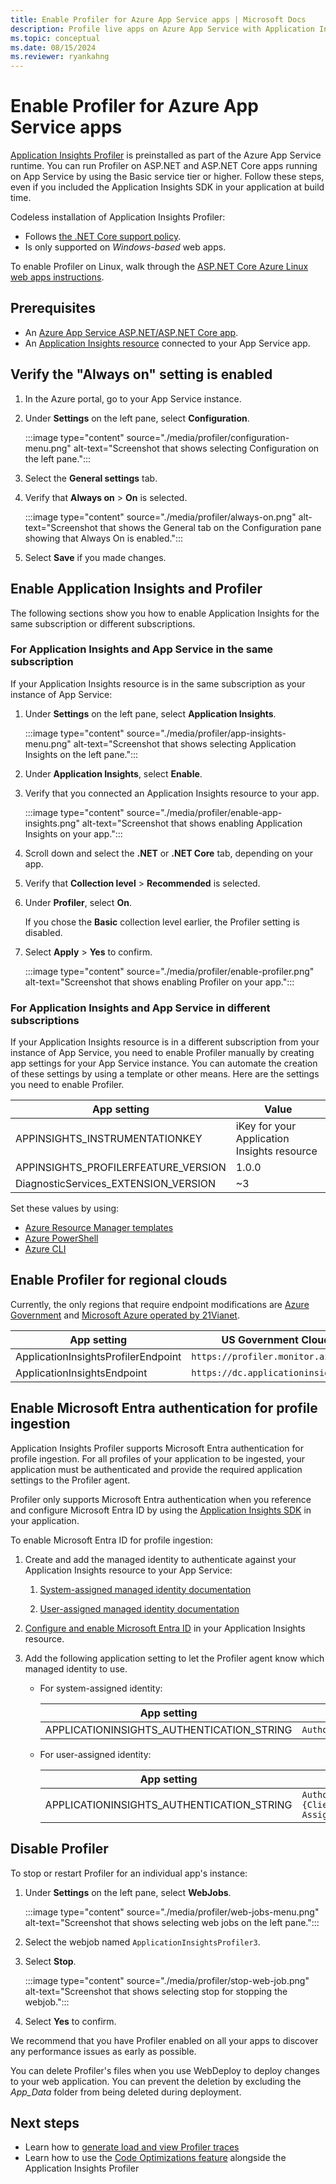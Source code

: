 ```yaml
---
title: Enable Profiler for Azure App Service apps | Microsoft Docs
description: Profile live apps on Azure App Service with Application Insights Profiler.
ms.topic: conceptual
ms.date: 08/15/2024
ms.reviewer: ryankahng
---
```


# Enable Profiler for Azure App Service apps

[Application Insights Profiler](./profiler-overview.md) is preinstalled as part of the Azure App Service runtime. You can run Profiler on ASP.NET and ASP.NET Core apps running on App Service by using the Basic service tier or higher. Follow these steps, even if you included the Application Insights SDK in your application at build time.

Codeless installation of Application Insights Profiler:
- Follows [the .NET Core support policy](https://dotnet.microsoft.com/platform/support/policy/dotnet-core).
- Is only supported on *Windows-based* web apps.

To enable Profiler on Linux, walk through the [ASP.NET Core Azure Linux web apps instructions](profiler-aspnetcore-linux.md).

## Prerequisites

- An [Azure App Service ASP.NET/ASP.NET Core app](../../app-service/quickstart-dotnetcore.md).
- An [Application Insights resource](/previous-versions/azure/azure-monitor/app/create-new-resource) connected to your App Service app.

## Verify the "Always on" setting is enabled

1. In the Azure portal, go to your App Service instance.
1. Under **Settings** on the left pane, select **Configuration**.

   :::image type="content" source="./media/profiler/configuration-menu.png" alt-text="Screenshot that shows selecting Configuration on the left pane.":::

1. Select the **General settings** tab.
1. Verify that **Always on** > **On** is selected.

   :::image type="content" source="./media/profiler/always-on.png" alt-text="Screenshot that shows the General tab on the Configuration pane showing that Always On is enabled.":::

1. Select **Save** if you made changes.

## Enable Application Insights and Profiler

The following sections show you how to enable Application Insights for the same subscription or different subscriptions.

### For Application Insights and App Service in the same subscription

If your Application Insights resource is in the same subscription as your instance of App Service:

1. Under **Settings** on the left pane, select **Application Insights**.

   :::image type="content" source="./media/profiler/app-insights-menu.png" alt-text="Screenshot that shows selecting Application Insights on the left pane.":::

1. Under **Application Insights**, select **Enable**.
1. Verify that you connected an Application Insights resource to your app.

   :::image type="content" source="./media/profiler/enable-app-insights.png" alt-text="Screenshot that shows enabling Application Insights on your app.":::

1. Scroll down and select the **.NET** or **.NET Core** tab, depending on your app.
1. Verify that **Collection level** > **Recommended** is selected.
1. Under **Profiler**, select **On**.

   If you chose the **Basic** collection level earlier, the Profiler setting is disabled.
1. Select **Apply** > **Yes** to confirm.

   :::image type="content" source="./media/profiler/enable-profiler.png" alt-text="Screenshot that shows enabling Profiler on your app.":::

### For Application Insights and App Service in different subscriptions

If your Application Insights resource is in a different subscription from your instance of App Service, you need to enable Profiler manually by creating app settings for your App Service instance. You can automate the creation of these settings by using a template or other means. Here are the settings you need to enable Profiler.

|App setting    | Value    |
|---------------|----------|
|APPINSIGHTS_INSTRUMENTATIONKEY         | iKey for your Application Insights resource    |
|APPINSIGHTS_PROFILERFEATURE_VERSION | 1.0.0 |
|DiagnosticServices_EXTENSION_VERSION | ~3 |

Set these values by using:
- [Azure Resource Manager templates](../app/azure-web-apps-net-core.md#app-service-application-settings-with-azure-resource-manager)
- [Azure PowerShell](/powershell/module/az.websites/set-azwebapp)
- [Azure CLI](/cli/azure/webapp/config/appsettings)

## Enable Profiler for regional clouds

Currently, the only regions that require endpoint modifications are [Azure Government](../../azure-government/compare-azure-government-global-azure.md#application-insights) and [Microsoft Azure operated by 21Vianet](/azure/china/resources-developer-guide).

|App setting    | US Government Cloud | China Cloud |   
|---------------|---------------------|-------------|
|ApplicationInsightsProfilerEndpoint         | `https://profiler.monitor.azure.us`    | `https://profiler.monitor.azure.cn` |
|ApplicationInsightsEndpoint | `https://dc.applicationinsights.us` | `https://dc.applicationinsights.azure.cn` |

<a name='enable-azure-active-directory-authentication-for-profile-ingestion'></a>

## Enable Microsoft Entra authentication for profile ingestion

Application Insights Profiler supports Microsoft Entra authentication for profile ingestion. For all profiles of your application to be ingested, your application must be authenticated and provide the required application settings to the Profiler agent.

Profiler only supports Microsoft Entra authentication when you reference and configure Microsoft Entra ID by using the [Application Insights SDK](../app/asp-net-core.md#configure-the-application-insights-sdk) in your application.

To enable Microsoft Entra ID for profile ingestion:

1. Create and add the managed identity to authenticate against your Application Insights resource to your App Service:

   1.  [System-assigned managed identity documentation](../../app-service/overview-managed-identity.md?tabs=portal%2chttp#add-a-system-assigned-identity)

   1.  [User-assigned managed identity documentation](../../app-service/overview-managed-identity.md?tabs=portal%2chttp#add-a-user-assigned-identity)

1. [Configure and enable Microsoft Entra ID](../app/azure-ad-authentication.md?tabs=net#configure-and-enable-azure-ad-based-authentication) in your Application Insights resource.

1. Add the following application setting to let the Profiler agent know which managed identity to use.

   - For system-assigned identity:

       | App setting    | Value    |
       | -------------- |--------- |
       | APPLICATIONINSIGHTS_AUTHENTICATION_STRING         | `Authorization=AAD`    |

   - For user-assigned identity:

       | App setting   | Value    |
       | ------------- | -------- |
       | APPLICATIONINSIGHTS_AUTHENTICATION_STRING         | `Authorization=AAD;ClientId={Client id of the User-Assigned Identity}`    |

## Disable Profiler

To stop or restart Profiler for an individual app's instance:

1. Under **Settings** on the left pane, select **WebJobs**.

   :::image type="content" source="./media/profiler/web-jobs-menu.png" alt-text="Screenshot that shows selecting web jobs on the left pane.":::

1. Select the webjob  named `ApplicationInsightsProfiler3`.

1. Select **Stop**.

   :::image type="content" source="./media/profiler/stop-web-job.png" alt-text="Screenshot that shows selecting stop for stopping the webjob.":::

1. Select **Yes** to confirm.

We recommend that you have Profiler enabled on all your apps to discover any performance issues as early as possible.

You can delete Profiler's files when you use WebDeploy to deploy changes to your web application. You can prevent the deletion by excluding the *App_Data* folder from being deleted during deployment.

## Next steps
- Learn how to [generate load and view Profiler traces](./profiler-data.md)
- Learn how to use the [Code Optimizations feature](../insights/code-optimizations.md) alongside the Application Insights Profiler
